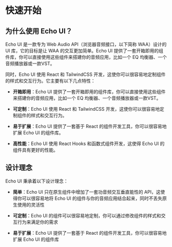 # 快速开始

## 为什么使用 Echo UI？

Echo UI 是一款专为 Web Audio API（浏览器音频接口，以下简称 WAA）设计的 UI 库，它的目标是让 WAA 的交互更加简单。Echo UI 提供了一套开箱即用的组件库，你可以直接使用这些组件来搭建你的音频应用，比如一个 EQ 均衡器、一个音频播放器或一款VST。

同时，Echo UI 使用 React 和 TailwindCSS 开发，这使你可以很容易地定制组件的样式和交互行为。它主要有以下几点特性：

- **开箱即用**：Echo UI 提供了一套开箱即用的组件库，你可以直接使用这些组件来搭建你的音频应用，比如一个 EQ 均衡器、一个音频播放器或一款VST。

- **可定制**：Echo UI 使用 React 和 TailwindCSS 开发，这使你可以很容易地定制组件的样式和交互行为。

- **易于扩展**：Echo UI 提供了一套基于 React 的组件开发工具，你可以很容易地扩展 Echo UI 的组件库。

- **高性能**：Echo UI 使用 React Hooks 和函数式组件开发，这使得 Echo UI 的组件具有更好的性能。

## 设计理念

Echo UI 秉承着以下设计理念：

- **简单**：Echo UI 只在原生组件中增加了一套功音频交互垂直能性的 API，这使得你可以很容易地将 Echo UI 的组件与你的音频应用结合起来，同时不丢失原生使用的灵活性

- **可定制**：Echo UI 的组件可以很容易地定制，你可以通过修改组件的样式和交互行为来满足你的需求

- **易于扩展**：Echo UI 提供了一套基于 React 的组件开发工具，你可以很容易地扩展 Echo UI 的组件库
